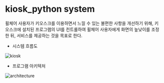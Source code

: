 # kiosk_python system

휠체어 사용자가 키오스크를 이용하면서 느낄 수 있는 불편한 사항을 개선하기 위해, 키오스크에 설치된 프로그램의 UI를 컨트롤하여 휠체어 사용자에게 화면의 높낮이를 조정한 뒤, 서비스를 제공하는 것을 목표로 한다.



* 시스템 흐름도

![kiosk](https://user-images.githubusercontent.com/54919484/157667868-5303a9e3-ea12-4f82-8bc3-4ce2f94dd926.png)



* 프로그램 아키텍처

![architecture](https://user-images.githubusercontent.com/54919484/157037388-717e86e3-b2d9-48ac-8efc-054b32eb2f69.PNG)

